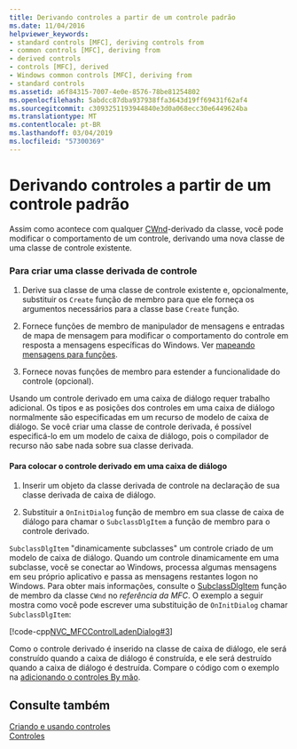 ```yaml
---
title: Derivando controles a partir de um controle padrão
ms.date: 11/04/2016
helpviewer_keywords:
- standard controls [MFC], deriving controls from
- common controls [MFC], deriving from
- derived controls
- controls [MFC], derived
- Windows common controls [MFC], deriving from
- standard controls
ms.assetid: a6f84315-7007-4e0e-8576-78be81254802
ms.openlocfilehash: 5abdcc87dba937938ffa3643d19ff69431f62af4
ms.sourcegitcommit: c3093251193944840e3d0a068ecc30e6449624ba
ms.translationtype: MT
ms.contentlocale: pt-BR
ms.lasthandoff: 03/04/2019
ms.locfileid: "57300369"
---
```

# <a name="deriving-controls-from-a-standard-control"></a>Derivando controles a partir de um controle padrão

Assim como acontece com qualquer [CWnd](../mfc/reference/cwnd-class.md)-derivado da classe, você pode modificar o comportamento de um controle, derivando uma nova classe de uma classe de controle existente.

### <a name="to-create-a-derived-control-class"></a>Para criar uma classe derivada de controle

1. Derive sua classe de uma classe de controle existente e, opcionalmente, substituir os `Create` função de membro para que ele forneça os argumentos necessários para a classe base `Create` função.

1. Fornece funções de membro de manipulador de mensagens e entradas de mapa de mensagem para modificar o comportamento do controle em resposta a mensagens específicas do Windows. Ver [mapeando mensagens para funções](../mfc/reference/mapping-messages-to-functions.md).

1. Fornece novas funções de membro para estender a funcionalidade do controle (opcional).

Usando um controle derivado em uma caixa de diálogo requer trabalho adicional. Os tipos e as posições dos controles em uma caixa de diálogo normalmente são especificadas em um recurso de modelo de caixa de diálogo. Se você criar uma classe de controle derivada, é possível especificá-lo em um modelo de caixa de diálogo, pois o compilador de recurso não sabe nada sobre sua classe derivada.

#### <a name="to-place-your-derived-control-in-a-dialog-box"></a>Para colocar o controle derivado em uma caixa de diálogo

1. Inserir um objeto da classe derivada de controle na declaração de sua classe derivada de caixa de diálogo.

1. Substituir a `OnInitDialog` função de membro em sua classe de caixa de diálogo para chamar o `SubclassDlgItem` a função de membro para o controle derivado.

`SubclassDlgItem` "dinamicamente subclasses" um controle criado de um modelo de caixa de diálogo. Quando um controle dinamicamente em uma subclasse, você se conectar ao Windows, processa algumas mensagens em seu próprio aplicativo e passa as mensagens restantes logon no Windows. Para obter mais informações, consulte o [SubclassDlgItem](../mfc/reference/cwnd-class.md#subclassdlgitem) função de membro da classe `CWnd` no *referência da MFC*. O exemplo a seguir mostra como você pode escrever uma substituição de `OnInitDialog` chamar `SubclassDlgItem`:

[!code-cpp[NVC_MFCControlLadenDialog#3](../mfc/codesnippet/cpp/deriving-controls-from-a-standard-control_1.cpp)]

Como o controle derivado é inserido na classe de caixa de diálogo, ele será construído quando a caixa de diálogo é construída, e ele será destruído quando a caixa de diálogo é destruída. Compare o código com o exemplo na [adicionando o controles By mão](../mfc/adding-controls-by-hand.md).

## <a name="see-also"></a>Consulte também

[Criando e usando controles](../mfc/making-and-using-controls.md)<br/>
[Controles](../mfc/controls-mfc.md)
